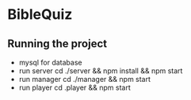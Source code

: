 # BibleQuiz

## Running the project

- mysql for database
- run server
  cd ./server && npm install && npm start
- run manager
  cd ./manager && npm start
- run player
  cd .player && npm start
